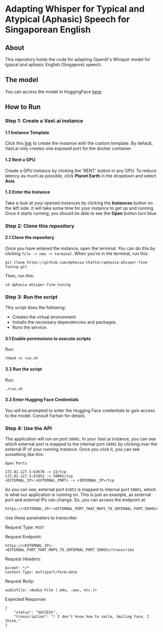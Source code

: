 # Adapting Whisper for Typical and Atypical (Aphasic) Speech for Singaporean English

## About
This repository holds the code for adapting OpenAI's Whisper model for typical and aphasic English (Singapore) speech.

## The model
You can access the model in HuggingFace [here](https://huggingface.co/f-azm17/whisper-small-singapore-aphasia).

## How to Run

### Step 1: Create a Vast.ai instance

#### 1.1 Instance Template

Click this [link](https://cloud.vast.ai/?ref_id=139955&template_id=8ac2e196e326f60dbbaddd030a39bfcf) to create the instance with the custom template. By default, Vast.ai only creates one exposed port for the docker container.

#### 1.2 Rent a GPU

Create a GPU instance by clicking the 'RENT' button in any GPU. To reduce latency as much as possible, click **Planet Earth** in the dropdown and select **Asia**.

#### 1.3 Enter the Instance

Take a look at your opened instances by clicking the **Instances** button on the left side. It will take some time for your instance to get up and running. Once it starts running, you should be able to see the **Open** button turn blue.

### Step 2: Clone this repository

#### 2.1 Clone the repository

Once you have entered the instance, open the terminal. You can do this by clicking `file -> new -> terminal`. When you're in the terminal, run this:

```
git clone https://github.com/Aphasia-Chatter/aphasia-whisper-fine-tuning.git 
```

Then, run this:

```
cd aphasia-whisper-fine-tuning
```

### Step 3: Run the script

This script does the following:

- Creates the virtual environment.
- Installs the necessary dependencies and packages.
- Runs the service.

#### 3.1 Enable permissions to execute scripts

Run:

```
chmod +x run.sh
```

#### 3.2 Run the script

Run:

```
./run.sh
```

#### 3.3 Enter Hugging Face Credentials

You will be prompted to enter the Hugging Face credentials to gain access to the model. Consult Farhan for details.

### Step 4: Use the API

The application will run on port `50001`. In your Vast.ai instance, you can see which external port is mapped to the internal port `50001` by clicking over the external IP of your running instance. Once you click it, you can see something like this:

```
Open Ports

172.81.127.5:63678 -> 22/tcp
172.81.127.5:63952 -> 50001/tcp
<EXTERNAL_IP>:<EXTERNAL_PORT> -> <INTERNAL_IP>/tcp

```

As you can see, external port `63952` is mapped to internal port `50001`, which is what our application is running on. This is just an example, as external port and external IPs can change. So, you can access the endpoint at:

```
https://<EXTERNAL_IP>:<EXTERNAL_PORT_THAT_MAPS_TO_INTERNAL_PORT_50001>
```

Use these parameters to transcribe:

Request Type: `POST`

Request Endpoint:

```
https://<EXTERNAL_IP>:<EXTERNAL_PORT_THAT_MAPS_TO_INTERNAL_PORT_50001>/transcribe
```

Request Headers:

```
Accept: */*
Content-Type: multipart/form-data
```

Request Body:

```
audiofile: <Audio File (.m4a, .wav, etc.)>
```

Expected Response:

```
{
	"status": "SUCCESS",
	"transcription": "! I don't know how to smile, Smiling Face, I think."
}
```